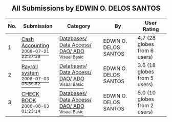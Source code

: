 ﻿<div align="center">

## All Submissions by EDWIN O\. DELOS SANTOS

</div>

No.  | Submission | Category | By   | User Rating
---- | ---------- | -------- | ---- | -----------
1 | [Cash Accounting<br /><sup>2008-07-21 22:27:38</sup>](https://github.com/Planet-Source-Code/edwin-o-delos-santos-cash-accounting__1-70820) | [Databases/ Data Access/ DAO/ ADO<br /><sup>Visual Basic</sup>](../ByCategory/databases-data-access-dao-ado__1-6.md) | EDWIN O\. DELOS SANTOS | 4.7 (28 globes from 6 users)
2 | [Payroll system<br /><sup>2008-07-03 05:59:52</sup>](https://github.com/Planet-Source-Code/edwin-o-delos-santos-payroll-system__1-70757) | [Databases/ Data Access/ DAO/ ADO<br /><sup>Visual Basic</sup>](../ByCategory/databases-data-access-dao-ado__1-6.md) | EDWIN O\. DELOS SANTOS | 3.6 (18 globes from 5 users)
3 | [CHECK BOOK<br /><sup>2008-08-03 01:23:14</sup>](https://github.com/Planet-Source-Code/edwin-o-delos-santos-check-book__1-70920) | [Databases/ Data Access/ DAO/ ADO<br /><sup>Visual Basic</sup>](../ByCategory/databases-data-access-dao-ado__1-6.md) | EDWIN O\. DELOS SANTOS | 5.0 (10 globes from 2 users)
